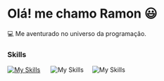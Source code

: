 # Olá! me chamo Ramon 😃

💻 Me aventurado no universo da programação.

### Skills

[![My Skills](https://skillicons.dev/icons?i=html,css)](https://skillicons.dev) &nbsp;&nbsp;&nbsp;&nbsp;&nbsp;![My Skills](https://skillicons.dev/icons?i=js,git)&nbsp;&nbsp;&nbsp;&nbsp;&nbsp;![My Skills](https://skillicons.dev/icons?i=github,jquery)
  
          
          
          
                    

